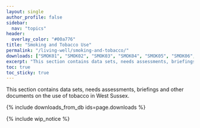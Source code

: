 ```yaml
---
layout: single
author_profile: false
sidebar:
  nav: "topics"
header:
  overlay_color: "#00a776"
title: "Smoking and Tobacco Use"
permalink: "/living-well/smoking-and-tobacco/"
downloads: ["SMOK01", "SMOK02", "SMOK03", "SMOK04", "SMOK05", "SMOK06", "SMOK07", "SMOK08"]
excerpt: "This section contains data sets, needs assessments, briefings and other documents on the use of tobacco in West Sussex."
toc: true
toc_sticky: true
---
```

This section contains data sets, needs assessments, briefings and other documents on the use of tobacco in West Sussex.

{% include downloads_from_db ids=page.downloads %}

{% include wip_notice %}